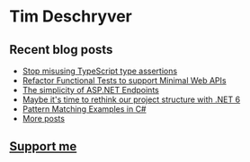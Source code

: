# Tim Deschryver

<!-- prettier-ignore-start -->
<!-- BLOG:START -->

## Recent blog posts

- [Stop misusing TypeScript type assertions](https://timdeschryver.dev/blog/stop-misusing-typescript-type-assertions)
- [Refactor Functional Tests to support Minimal Web APIs](https://timdeschryver.dev/blog/refactor-functional-tests-to-support-minimal-web-apis)
- [The simplicity of ASP.NET Endpoints](https://timdeschryver.dev/blog/the-simplicity-of-net-endpoints)
- [Maybe it's time to rethink our project structure with .NET 6](https://timdeschryver.dev/blog/maybe-its-time-to-rethink-our-project-structure-with-dot-net-6)
- [Pattern Matching Examples in C#](https://timdeschryver.dev/blog/pattern-matching-examples-in-csharp)
- [More posts](https://timdeschryver.dev/blog)

<!-- BLOG:END -->
<!-- prettier-ignore-end -->

## [Support me](https://www.paypal.com/donate/?hosted_button_id=59M5TFPQJS8SQ)
